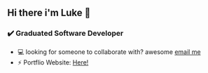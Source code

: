 ## Hi there i'm Luke 👋

### :heavy_check_mark: Graduated Software Developer 
- 💻 looking for someone to collaborate with? awesome [email me](mailto:developmentdesignsltd@gmail.com)
- :zap: Portflio Website: 
[Here!](https://lukeponga.website)

<!--
**lukeponga-dev/lukeponga-dev** is a ✨ _special_ ✨ repository because its `README.md` (this file) appears on your GitHub profile.

Here are some ideas to get you started:

- 🔭 I’m currently working on ...
- 🌱 I’m currently learning ...
- 👯 I’m looking to collaborate on ...
- 🤔 I’m looking for help with ...
- 💬 Ask me about ...
- 📫 How to reach me: ...
- 😄 Pronouns: ...
- ⚡ Fun fact: ...
-->
